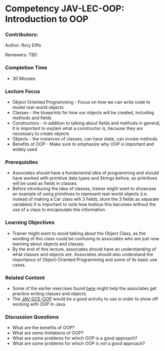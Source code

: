 # Competency JAV-LEC-OOP: Introduction to OOP

### Contributors:

Author: Rory Eiffe

Reviewers: TBD

### Completion Time
- 30 Minutes

### Lecture Focus
- Object Oriented Programming - Focus on how we can write code to model real-world objects
- Classes - the blueprints for how our objects will be created, including methods and fields
- Constructors - in addition to talking about fields and methods in general, it is important to explain what a constructor is, because they are necessary to create objects
- Objects - the instances of classes, can have state, can invoke methods
- Benefits of OOP - Make sure to emphasize why OOP is important and widely used

### Prerequisites
- Associates should have a fundamental idea of programming and should have worked with primitive data types and Strings before, as primitives will be used as fields in classes.
- Before introducing the idea of classes, trainer might want to showcase an example of using primitives to represent real-world objects (i.e. instead of making a Car class wih 3 fields, store the 3 fields as separate variables) It is important to note how tedious this becomes without the use of a class to encapsulate this information.

### Learning Objectives
- Trainer might want to *avoid* talking about the Object Class, as the wording of this class could be confusing to associates who are just now learning about objects and classes.
- By the end of this lecture, associates should have an understanding of what classes and objects are. Associates should also understand the importance of Object-Oriented Programming and some of its basic use cases.

### Related Content
- Some of the earlier exercises found [here](https://www.w3resource.com/java-exercises/oop/index.php) might help the associates get practice writing classes and objects. 
- The [JAV-GCE-OOP](https://revature0.sharepoint.com/:x:/r/sites/trainers/Shared%20Documents/Line%20Of%20Business/1.%20Units/Core%20Java/Core%20Java%20Unit%20Breakdown.xlsx?d=w6a2dcdffed1f438c86de3379040af09a&csf=1&web=1&e=AE1zpI&nav=MTJfSjM0X3swMDAwMDAwMC0wMDAxLTAwMDAtMDAwMC0wMDAwMDAwMDAwMDB9) would be a good activity to use in order to show off working with OOP in Java.

 ### Discussion Questions
- What are the benefits of OOP?
- What are some limitations of OOP?
- What are some problems for which OOP is a good approach?
- What are some problems for which OOP is *not* a good approach?